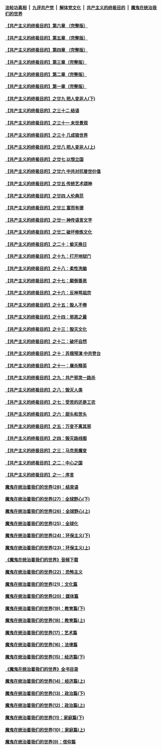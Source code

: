 ####  [法轮功真相](../../../../basic/blob/master/README.md?t=07021631) &nbsp;|&nbsp; [九评共产党](../../../../9ping.md/blob/master/README.md?t=07021631) &nbsp;|&nbsp; [解体党文化](../../../../jtdwh.md/blob/master/README.md?t=07021631)  &nbsp;|&nbsp; [共产主义的终极目的](../../../../gczydzjmd.md/blob/master/README.md?t=07021631) &nbsp;|&nbsp; [魔鬼在统治我们的世界](../../../../mgztzwmdsj.md/blob/master/README.md?t=07021631) 

#### [【共产主义的终极目的】第六章 （完整版）](../pages/nsc422/n11428913.md?t=07021631) 

#### [【共产主义的终极目的】第五章 （完整版）](../pages/nsc422/n11428912.md?t=07021631) 

#### [【共产主义的终极目的】第四章 （完整版）](../pages/nsc422/n11428907.md?t=07021631) 

#### [【共产主义的终极目的】第三章（完整版）](../pages/nsc422/n11428848.md?t=07021631) 

#### [【共产主义的终极目的】第二章（完整版）](../pages/nsc422/n11428831.md?t=07021631) 

#### [【共产主义的终极目的】第一章（完整版）](../pages/nsc422/n11417651.md?t=07021631) 

#### [【共产主义的终极目的】之廿九 把人变非人(下)](../pages/nsc422/n11344140.md?t=07021631) 

#### [【共产主义的终极目的】之三十二 结语](../pages/nsc422/n11360535.md?t=07021631) 

#### [【共产主义的终极目的】之三十一 末世景观](../pages/nsc422/n11351129.md?t=07021631) 

#### [【共产主义的终极目的】之三十 几成狼世界](../pages/nsc422/n11348280.md?t=07021631) 

#### [【共产主义的终极目的】之廿八 把人变非人(上)](../pages/nsc422/n11340492.md?t=07021631) 

#### [【共产主义的终极目的】之廿七 以恨立国](../pages/nsc422/n11336944.md?t=07021631) 

#### [【共产主义的终极目的】之廿六 中共对抗普世价值](../pages/nsc422/n11324785.md?t=07021631) 

#### [【共产主义的终极目的】之廿五 传统艺术颂神](../pages/nsc422/n11296396.md?t=07021631) 

#### [【共产主义的终极目的】之廿四 人伦典范](../pages/nsc422/n11296397.md?t=07021631) 

#### [【共产主义的终极目的】之廿三 富而有德](../pages/nsc422/n11283598.md?t=07021631) 

#### [【共产主义的终极目的】之廿一 神传语言文字](../pages/nsc422/n11263265.md?t=07021631) 

#### [【共产主义的终极目的】之廿二 破坏修炼文化](../pages/nsc422/n11245728.md?t=07021631) 

#### [【共产主义的终极目的】之二十：偷天换日](../pages/nsc422/n11238846.md?t=07021631) 

#### [【共产主义的终极目的】之十九：打开地狱门](../pages/nsc422/n11206376.md?t=07021631) 

#### [【共产主义的终极目的】之十八：柔性洗脑](../pages/nsc422/n11199994.md?t=07021631) 

#### [【共产主义的终极目的】之十七：颠倒善恶](../pages/nsc422/n11179782.md?t=07021631) 

#### [【共产主义的终极目的】之十六：反神骂祖宗](../pages/nsc422/n11166798.md?t=07021631) 

#### [【共产主义的终极目的】之十五：毁人不倦](../pages/nsc422/n11166792.md?t=07021631) 

#### [【共产主义的终极目的】之十四：邪恶之最](../pages/nsc422/n11150249.md?t=07021631) 

#### [【共产主义的终极目的】之十三：毁灭文化](../pages/nsc422/n11135227.md?t=07021631) 

#### [【共产主义的终极目的】之十二：破坏自然](../pages/nsc422/n11135214.md?t=07021631) 

#### [【共产主义的终极目的】之十：苏俄预演 中共登台](../pages/nsc422/n11118424.md?t=07021631) 

#### [【共产主义的终极目的】之十一：屠杀精英](../pages/nsc422/n11118442.md?t=07021631) 

#### [【共产主义的终极目的】之九：共产邪灵一路杀](../pages/nsc422/n11114139.md?t=07021631) 

#### [【共产主义的终极目的】之八：毁灭人类](../pages/nsc422/n11108503.md?t=07021631) 

#### [【共产主义的终极目的】之七：受苦的还是工农](../pages/nsc422/n11101809.md?t=07021631) 

#### [【共产主义的终极目的】之六：甜头和苦头](../pages/nsc422/n11096971.md?t=07021631) 

#### [【共产主义的终极目的】之五：万变不离其邪](../pages/nsc422/n11091285.md?t=07021631) 

#### [【共产主义的终极目的】之四：毁灭路线图](../pages/nsc422/n11086284.md?t=07021631) 

#### [【共产主义的终极目的】之三：马克思魔变](../pages/nsc422/n11061941.md?t=07021631) 

#### [【共产主义的终极目的】之二：中心之国](../pages/nsc422/n11047728.md?t=07021631) 

#### [【共产主义的终极目的】之一：序言](../pages/nsc422/n11086077.md?t=07021631) 

#### [魔鬼在统治着我们的世界(28)：结束语](../pages/nsc422/n10936246.md?t=07021631) 

#### [魔鬼在统治着我们的世界(27)：全球野心(下)](../pages/nsc422/n10928319.md?t=07021631) 

#### [魔鬼在统治着我们的世界(26)：全球野心(上)](../pages/nsc422/n10900318.md?t=07021631) 

#### [魔鬼在统治着我们的世界(25)：全球化](../pages/nsc422/n10788205.md?t=07021631) 

#### [魔鬼在统治着我们的世界(24)：环保主义(下)](../pages/nsc422/n10695307.md?t=07021631) 

#### [魔鬼在统治着我们的世界(23)：环保主义(上)](../pages/nsc422/n10688613.md?t=07021631) 

#### [《魔鬼在统治着我们的世界》音频下载](../pages/nsc422/n10635553.md?t=07021631) 

#### [魔鬼在统治着我们的世界(22)：恐怖主义](../pages/nsc422/n10614727.md?t=07021631) 

#### [魔鬼在统治着我们的世界(21)：文化篇](../pages/nsc422/n10597706.md?t=07021631) 

#### [魔鬼在统治着我们的世界(20)：媒体篇](../pages/nsc422/n10586579.md?t=07021631) 

#### [魔鬼在统治着我们的世界(19)：教育篇(下)](../pages/nsc422/n10564808.md?t=07021631) 

#### [魔鬼在统治着我们的世界(18)：教育篇(上)](../pages/nsc422/n10526970.md?t=07021631) 

#### [魔鬼在统治着我们的世界(17)：艺术篇](../pages/nsc422/n10499093.md?t=07021631) 

#### [魔鬼在统治着我们的世界(16)：法律篇](../pages/nsc422/n10485969.md?t=07021631) 

#### [魔鬼在统治着我们的世界(15)：经济篇(下)](../pages/nsc422/n10469975.md?t=07021631) 

#### [《魔鬼在统治着我们的世界》全书目录](../pages/nsc422/n10464261.md?t=07021631) 

#### [魔鬼在统治着我们的世界(14)：经济篇(上)](../pages/nsc422/n10457370.md?t=07021631) 

#### [魔鬼在统治着我们的世界(13)：政治篇(下)](../pages/nsc422/n10448270.md?t=07021631) 

#### [魔鬼在统治着我们的世界(12)：政治篇(上)](../pages/nsc422/n10444576.md?t=07021631) 

#### [魔鬼在统治着我们的世界(11)：家庭篇(下)](../pages/nsc422/n10440961.md?t=07021631) 

#### [魔鬼在统治着我们的世界(10)：家庭篇(上)](../pages/nsc422/n10435448.md?t=07021631) 

#### [魔鬼在统治着我们的世界(9)：信仰篇](../pages/nsc422/n10432159.md?t=07021631) 

